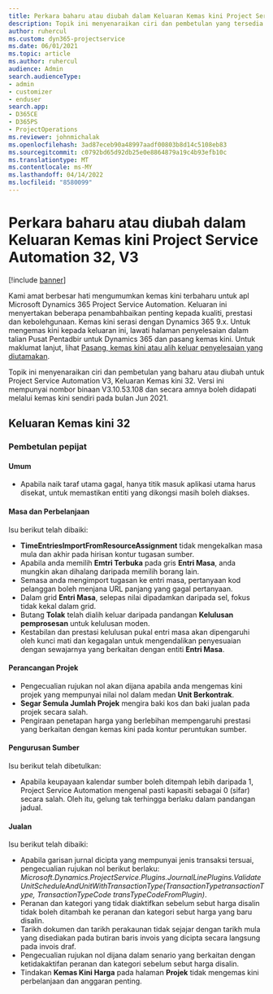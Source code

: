 ```yaml
---
title: Perkara baharu atau diubah dalam Keluaran Kemas kini Project Service Automation 32, V3
description: Topik ini menyenaraikan ciri dan pembetulan yang tersedia dalam Kemas kini Project Service Automation Keluaran 32, V3.
author: ruhercul
ms.custom: dyn365-projectservice
ms.date: 06/01/2021
ms.topic: article
ms.author: ruhercul
audience: Admin
search.audienceType:
- admin
- customizer
- enduser
search.app:
- D365CE
- D365PS
- ProjectOperations
ms.reviewer: johnmichalak
ms.openlocfilehash: 3ad87eceb90a48997aadf00803b8d14c5108eb83
ms.sourcegitcommit: c0792bd65d92db25e0e8864879a19c4b93efb10c
ms.translationtype: MT
ms.contentlocale: ms-MY
ms.lasthandoff: 04/14/2022
ms.locfileid: "8580099"
---
```

# <a name="whats-new-or-changed-in-project-service-automation-update-release-32-v3"></a>Perkara baharu atau diubah dalam Keluaran Kemas kini Project Service Automation 32, V3

[!include [banner](../includes/psa-now-project-operations.md)]

Kami amat berbesar hati mengumumkan kemas kini terbaharu untuk apl Microsoft Dynamics 365 Project Service Automation. Keluaran ini menyertakan beberapa penambahbaikan penting kepada kualiti, prestasi dan kebolehgunaan. Kemas kini serasi dengan Dynamics 365 9.x. Untuk mengemas kini kepada keluaran ini, lawati halaman penyelesaian dalam talian Pusat Pentadbir untuk Dynamics 365 dan pasang kemas kini. Untuk maklumat lanjut, lihat [Pasang, kemas kini atau alih keluar penyelesaian yang diutamakan](/power-platform/admin/install-remove-preferred-solution).

Topik ini menyenaraikan ciri dan pembetulan yang baharu atau diubah untuk Project Service Automation V3, Keluaran Kemas kini 32. Versi ini mempunyai nombor binaan V3.10.53.108 dan secara amnya boleh didapati melalui kemas kini sendiri pada bulan Jun 2021.

## <a name="update-release-32"></a>Keluaran Kemas kini 32

### <a name="bug-fixes"></a>Pembetulan pepijat

#### <a name="general"></a>Umum

- Apabila naik taraf utama gagal, hanya titik masuk aplikasi utama harus disekat, untuk memastikan entiti yang dikongsi masih boleh diakses.

#### <a name="time-and-expense"></a>Masa dan Perbelanjaan

Isu berikut telah dibaiki:

- **TimeEntriesImportFromResourceAssignment** tidak mengekalkan masa mula dan akhir pada hirisan kontur tugasan sumber.
- Apabila anda memilih **Emtri Terbuka** pada gris **Entri Masa**, anda mungkin akan dihalang daripada memilih borang lain.
- Semasa anda mengimport tugasan ke entri masa, pertanyaan kod pelanggan boleh menjana URL panjang yang gagal pertanyaan.
- Dalam grid **Entri Masa**, selepas nilai dipadamkan daripada sel, fokus tidak kekal dalam grid.
- Butang **Tolak** telah dialih keluar daripada pandangan **Kelulusan pemprosesan** untuk kelulusan moden.
- Kestabilan dan prestasi kelulusan pukal entri masa akan dipengaruhi oleh kunci mati dan kegagalan untuk mengendalikan penyesuaian dengan sewajarnya yang berkaitan dengan entiti **Entri Masa**.

#### <a name="project-planning"></a>Perancangan Projek

- Pengecualian rujukan nol akan dijana apabila anda mengemas kini projek yang mempunyai nilai nol dalam medan **Unit Berkontrak**.
- **Segar Semula Jumlah Projek** mengira baki kos dan baki jualan pada projek secara salah.
- Pengiraan penetapan harga yang berlebihan mempengaruhi prestasi yang berkaitan dengan kemas kini pada kontur peruntukan sumber.

#### <a name="resource-management"></a>Pengurusan Sumber

Isu berikut telah dibetulkan:

- Apabila keupayaan kalendar sumber boleh ditempah lebih daripada 1, Project Service Automation mengenal pasti kapasiti sebagai 0 (sifar) secara salah. Oleh itu, gelung tak terhingga berlaku dalam pandangan jadual.

#### <a name="sales"></a>Jualan

Isu berikut telah dibaiki:

- Apabila garisan jurnal dicipta yang mempunyai jenis transaksi tersuai, pengecualian rujukan nol berikut berlaku: *Microsoft.Dynamics.ProjectService.Plugins.JournalLinePlugins.ValidateUnitScheduleAndUnitWithTransactionType(TransactionTypetransactionType, TransactionTypeCode transTypeCodeFromPlugin)*.
- Peranan dan kategori yang tidak diaktifkan sebelum sebut harga disalin tidak boleh ditambah ke peranan dan kategori sebut harga yang baru disalin.
- Tarikh dokumen dan tarikh perakaunan tidak sejajar dengan tarikh mula yang disediakan pada butiran baris invois yang dicipta secara langsung pada invois draf.
- Pengecualian rujukan nol dijana dalam senario yang berkaitan dengan ketidakaktifan peranan dan kategori sebelum sebut harga disalin.
- Tindakan **Kemas Kini Harga** pada halaman **Projek** tidak mengemas kini perbelanjaan dan anggaran penting.
